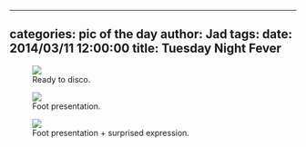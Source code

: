 
---
categories: pic of the day
author: Jad
tags: 
date: 2014/03/11 12:00:00
title: Tuesday Night Fever
---

<figure>
<img src="/img/2014/03/11/img_3793_medium.jpg" />
<figcaption>Ready to disco.</figcaption>
</figure>

<figure>
<img src="/img/2014/03/11/img_3758_medium.jpg" />
<figcaption>Foot presentation.</figcaption>
</figure>

<figure>
<img src="/img/2014/03/11/img_3762_medium.jpg" />
<figcaption>Foot presentation + surprised expression.</figcaption>
</figure>
